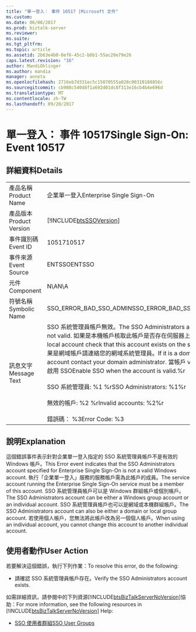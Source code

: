 ```yaml
---
title: "單一登入： 事件 10517 |Microsoft 文件"
ms.custom: 
ms.date: 06/08/2017
ms.prod: biztalk-server
ms.reviewer: 
ms.suite: 
ms.tgt_pltfrm: 
ms.topic: article
ms.assetid: 2b63e4b0-0ef6-45c2-b8b1-55ac20e79e26
caps.latest.revision: "16"
author: MandiOhlinger
ms.author: mandia
manager: anneta
ms.openlocfilehash: 2716eb7d331ec5c15070555a028c00310188856c
ms.sourcegitcommit: cb908c540d8f1a692d01dc8f313e16cb4b4e696d
ms.translationtype: MT
ms.contentlocale: zh-TW
ms.lasthandoff: 09/20/2017
---
```

# <a name="single-sign-on-event-10517"></a><span data-ttu-id="3a504-102">單一登入： 事件 10517</span><span class="sxs-lookup"><span data-stu-id="3a504-102">Single Sign-On: Event 10517</span></span>
## <a name="details"></a><span data-ttu-id="3a504-103">詳細資料</span><span class="sxs-lookup"><span data-stu-id="3a504-103">Details</span></span>  
  
|||  
|-|-|  
|<span data-ttu-id="3a504-104">產品名稱</span><span class="sxs-lookup"><span data-stu-id="3a504-104">Product Name</span></span>|<span data-ttu-id="3a504-105">企業單一登入</span><span class="sxs-lookup"><span data-stu-id="3a504-105">Enterprise Single Sign-On</span></span>|  
|<span data-ttu-id="3a504-106">產品版本</span><span class="sxs-lookup"><span data-stu-id="3a504-106">Product Version</span></span>|[!INCLUDE[btsSSOVersion](../includes/btsssoversion-md.md)]|  
|<span data-ttu-id="3a504-107">事件識別碼</span><span class="sxs-lookup"><span data-stu-id="3a504-107">Event ID</span></span>|<span data-ttu-id="3a504-108">10517</span><span class="sxs-lookup"><span data-stu-id="3a504-108">10517</span></span>|  
|<span data-ttu-id="3a504-109">事件來源</span><span class="sxs-lookup"><span data-stu-id="3a504-109">Event Source</span></span>|<span data-ttu-id="3a504-110">ENTSSO</span><span class="sxs-lookup"><span data-stu-id="3a504-110">ENTSSO</span></span>|  
|<span data-ttu-id="3a504-111">元件</span><span class="sxs-lookup"><span data-stu-id="3a504-111">Component</span></span>|<span data-ttu-id="3a504-112">N\A</span><span class="sxs-lookup"><span data-stu-id="3a504-112">N\A</span></span>|  
|<span data-ttu-id="3a504-113">符號名稱</span><span class="sxs-lookup"><span data-stu-id="3a504-113">Symbolic Name</span></span>|<span data-ttu-id="3a504-114">SSO_ERROR_BAD_SSO_ADMIN</span><span class="sxs-lookup"><span data-stu-id="3a504-114">SSO_ERROR_BAD_SSO_ADMIN</span></span>|  
|<span data-ttu-id="3a504-115">訊息文字</span><span class="sxs-lookup"><span data-stu-id="3a504-115">Message Text</span></span>|<span data-ttu-id="3a504-116">SSO 系統管理員帳戶無效。</span><span class="sxs-lookup"><span data-stu-id="3a504-116">The SSO Administrators account is not valid.</span></span> <span data-ttu-id="3a504-117">如果是本機帳戶核取此帳戶是否存在伺服器上。</span><span class="sxs-lookup"><span data-stu-id="3a504-117">If it is a local account check that this account exists on the server.</span></span> <span data-ttu-id="3a504-118">如果是網域帳戶請連絡您的網域系統管理員。</span><span class="sxs-lookup"><span data-stu-id="3a504-118">If it is a domain account contact your domain administrator.</span></span> <span data-ttu-id="3a504-119">當帳戶 valid.%r 啟用 SSO</span><span class="sxs-lookup"><span data-stu-id="3a504-119">Enable SSO when the account is valid.%r</span></span><br /><br /> <span data-ttu-id="3a504-120">SSO 系統管理員: %1 %r</span><span class="sxs-lookup"><span data-stu-id="3a504-120">SSO Administrators: %1%r</span></span><br /><br /> <span data-ttu-id="3a504-121">無效的帳戶: %2 %r</span><span class="sxs-lookup"><span data-stu-id="3a504-121">Invalid accounts: %2%r</span></span><br /><br /> <span data-ttu-id="3a504-122">錯誤碼： %3</span><span class="sxs-lookup"><span data-stu-id="3a504-122">Error Code: %3</span></span>|  
  
## <a name="explanation"></a><span data-ttu-id="3a504-123">說明</span><span class="sxs-lookup"><span data-stu-id="3a504-123">Explanation</span></span>  
 <span data-ttu-id="3a504-124">這個錯誤事件表示針對企業單一登入指定的 SSO 系統管理員帳戶不是有效的 Windows 帳戶。</span><span class="sxs-lookup"><span data-stu-id="3a504-124">This Error event indicates that the SSO Administrators account specified for Enterprise Single Sign-On is not a valid Windows account.</span></span> <span data-ttu-id="3a504-125">執行「企業單一登入」服務的服務帳戶需為此帳戶的成員。</span><span class="sxs-lookup"><span data-stu-id="3a504-125">The service account running the Enterprise Single Sign-On service must be a member of this account.</span></span> <span data-ttu-id="3a504-126">SSO 系統管理員帳戶可以是 Windows 群組帳戶或個別帳戶。</span><span class="sxs-lookup"><span data-stu-id="3a504-126">The SSO Administrators account can be either a Windows group account or an individual account.</span></span> <span data-ttu-id="3a504-127">SSO 系統管理員帳戶也可以是網域或本機群組帳戶。</span><span class="sxs-lookup"><span data-stu-id="3a504-127">The SSO Administrators account can also be either a domain or local group account.</span></span> <span data-ttu-id="3a504-128">若使用個人帳戶，您無法將此帳戶改為另一個個人帳戶。</span><span class="sxs-lookup"><span data-stu-id="3a504-128">When using an individual account, you cannot change this account to another individual account.</span></span>  
  
## <a name="user-action"></a><span data-ttu-id="3a504-129">使用者動作</span><span class="sxs-lookup"><span data-stu-id="3a504-129">User Action</span></span>  
 <span data-ttu-id="3a504-130">若要解決這個錯誤，執行下列作業：</span><span class="sxs-lookup"><span data-stu-id="3a504-130">To resolve this error, do the following:</span></span>  
  
-   <span data-ttu-id="3a504-131">請確認 SSO 系統管理員帳戶存在。</span><span class="sxs-lookup"><span data-stu-id="3a504-131">Verify the SSO Administrators account exists.</span></span>  
  
 <span data-ttu-id="3a504-132">如需詳細資訊，請參閱中的下列資源[!INCLUDE[btsBizTalkServerNoVersion](../includes/btsbiztalkservernoversion-md.md)]協助：</span><span class="sxs-lookup"><span data-stu-id="3a504-132">For more information, see the following resources in [!INCLUDE[btsBizTalkServerNoVersion](../includes/btsbiztalkservernoversion-md.md)] Help:</span></span>  
  
-   [<span data-ttu-id="3a504-133">SSO 使用者群組</span><span class="sxs-lookup"><span data-stu-id="3a504-133">SSO User Groups</span></span>](../core/sso-user-groups.md)